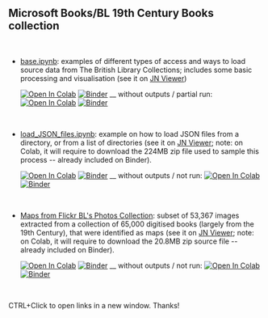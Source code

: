 ## Microsoft Books/BL 19th Century Books collection
<br/>

- [base.ipynb](base.ipynb): examples of different types of access and ways to load source data from The British Library Collections; includes some basic processing and visualisation (see it on [JN Viewer](https://nbviewer.jupyter.org/github/BL-Labs/Jupyter-notebooks-projects-using-BL-Sources/blob/master/Microsoft19thCenturyBooks/base.ipynb))

  [![Open In Colab](https://colab.research.google.com/assets/colab-badge.svg)](https://colab.research.google.com/github/BL-Labs/Jupyter-notebooks-projects-using-BL-Sources/blob/master/Microsoft19thCenturyBooks/base.ipynb) [![Binder](https://mybinder.org/badge_logo.svg)](https://mybinder.org/v2/gh/BL-Labs/Jupyter-notebooks-projects-using-BL-Sources/master?urlpath=notebooks/Microsoft19thCenturyBooks/base.ipynb) __ without outputs / partial run: [![Open In Colab](https://colab.research.google.com/assets/colab-badge.svg)](https://colab.research.google.com/github/BL-Labs/Jupyter-notebooks-projects-using-BL-Sources/blob/master/Microsoft19thCenturyBooks/base_demo_partial-run.ipynb) [![Binder](https://mybinder.org/badge_logo.svg)](https://mybinder.org/v2/gh/BL-Labs/Jupyter-notebooks-projects-using-BL-Sources/master?urlpath=notebooks/Microsoft19thCenturyBooks/base_demo_partial-run.ipynb)  
<br/>

- [load_JSON_files.ipynb](load_JSON_files.ipynb): example on how to load JSON files from a directory, or from a list of directories (see it on [JN Viewer](https://nbviewer.jupyter.org/github/BL-Labs/Jupyter-notebooks-projects-using-BL-Sources/blob/master/Microsoft19thCenturyBooks/load_JSON_files.ipynb); note: on Colab, it will require to download the 224MB zip file used to sample this process -- already included on Binder).

  [![Open In Colab](https://colab.research.google.com/assets/colab-badge.svg)](https://colab.research.google.com/github/BL-Labs/Jupyter-notebooks-projects-using-BL-Sources/blob/master/Microsoft19thCenturyBooks/load_JSON_files.ipynb) [![Binder](https://mybinder.org/badge_logo.svg)](https://mybinder.org/v2/gh/BL-Labs/Jupyter-notebooks-projects-using-BL-Sources/master?filepath=Microsoft19thCenturyBooks/load_JSON_files.ipynb) __ without outputs / not run:  [![Open In Colab](https://colab.research.google.com/assets/colab-badge.svg)](https://colab.research.google.com/github/BL-Labs/Jupyter-notebooks-projects-using-BL-Sources/blob/master/Microsoft19thCenturyBooks/load_JSON_files_not_run.ipynb) [![Binder](https://mybinder.org/badge_logo.svg)](https://mybinder.org/v2/gh/BL-Labs/Jupyter-notebooks-projects-using-BL-Sources/master?filepath=Microsoft19thCenturyBooks/load_JSON_files_not_run.ipynb)
<br/>
 
 - [Maps from Flickr BL's Photos Collection](maps_from_Flickr_BLPhotos_19cBooks_Collection.ipynb): subset of 53,367 images extracted from a collection of 65,000 digitised books (largely from the 19th Century), that were identified as maps (see it on [JN Viewer](https://nbviewer.jupyter.org/github/BL-Labs/Jupyter-notebooks-projects-using-BL-Sources/blob/master/Microsoft19thCenturyBooks/maps_from_Flickr_BLPhotos_19cBooks_Collection.ipynb); note: on Colab, it will require to download the 20.8MB zip source file -- already included on Binder).
 
    [![Open In Colab](https://colab.research.google.com/assets/colab-badge.svg)](https://colab.research.google.com/github/BL-Labs/Jupyter-notebooks-projects-using-BL-Sources/blob/master/Microsoft19thCenturyBooks/maps_from_Flickr_BLPhotos_19cBooks_Collection.ipynb) [![Binder](https://mybinder.org/badge_logo.svg)](https://mybinder.org/v2/gh/BL-Labs/Jupyter-notebooks-projects-using-BL-Sources/master?filepath=Microsoft19thCenturyBooks/maps_from_Flickr_BLPhotos_19cBooks_Collection.ipynb) __ without outputs / not run:  [![Open In Colab](https://colab.research.google.com/assets/colab-badge.svg)](https://colab.research.google.com/github/BL-Labs/Jupyter-notebooks-projects-using-BL-Sources/blob/master/Microsoft19thCenturyBooks/maps_from_Flickr_BLPhotos_19cBooks_Collection_Clean_Output.ipynb) [![Binder](https://mybinder.org/badge_logo.svg)](https://mybinder.org/v2/gh/BL-Labs/Jupyter-notebooks-projects-using-BL-Sources/master?filepath=Microsoft19thCenturyBooks/maps_from_Flickr_BLPhotos_19cBooks_Collection_Clean_Output.ipynb)
  

<br/> 

  CTRL+Click to open links in a new window. Thanks!
